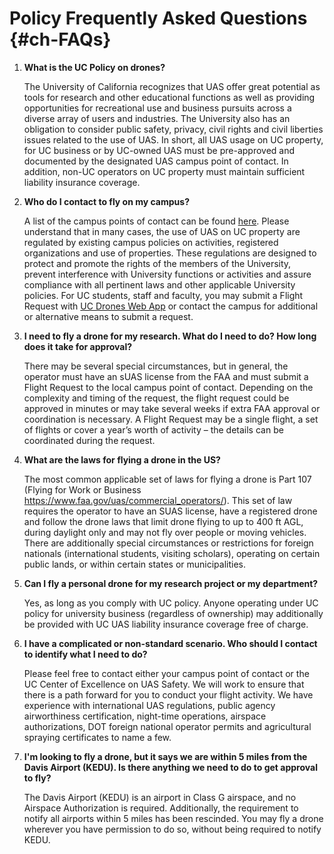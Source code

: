 # Policy Frequently Asked Questions {#ch-FAQs}

1. **What is the UC Policy on drones?**

    The University of California recognizes that UAS offer great potential as tools for research and other educational functions as well as providing opportunities for recreational use and business pursuits across a diverse array of users and industries.  The University also has an obligation to consider public safety, privacy, civil rights and civil liberties issues related to the use of UAS.  In short, all UAS usage on UC property, for UC business or by UC-owned UAS must be pre-approved and documented by the designated UAS campus point of contact.  In addition, non-UC operators on UC property must maintain sufficient liability insurance coverage.

2. **Who do I contact to fly on my campus?**

    A list of the campus points of contact can be found [here](#ch-DLA).  Please understand that in many cases, the use of UAS on UC property are regulated by existing campus policies on activities, registered organizations and use of properties.  These regulations are designed to protect and promote the rights of the members of the University, prevent interference with University functions or activities and assure compliance with all pertinent laws and other applicable University policies. For UC students, staff and faculty, you may submit a Flight Request with [UC Drones Web App](http://ehs.ucop.edu/drones) or contact the campus for additional or alternative means to submit a request.

3. **I need to fly a drone for my research.  What do I need to do? How long does it take for approval?**

    There may be several special circumstances, but in general, the operator must have an sUAS license from the FAA and must submit a Flight Request to the local campus point of contact.  Depending on the complexity and timing of the request, the flight request could be approved in minutes or may take several weeks if extra FAA approval or coordination is necessary.  A Flight Request may be a single flight, a set of flights or cover a year’s worth of activity – the details can be coordinated during the request. 

4. **What are the laws for flying a drone in the US?**

    The most common applicable set of laws for flying a drone is Part 107 (Flying for Work or Business https://www.faa.gov/uas/commercial_operators/). This set of law requires the operator to have an SUAS license, have a registered drone and follow the drone laws that limit drone flying to up to 400 ft AGL, during daylight only and may not fly over people or moving vehicles.  There are additionally special circumstances or restrictions for foreign nationals (international students, visiting scholars), operating on certain public lands, or within certain states or municipalities.

5. **Can I fly a personal drone for my research project or my department?**

    Yes, as long as you comply with UC policy.  Anyone operating under UC policy for university business (regardless of ownership) may additionally be provided with UC UAS liability insurance coverage free of charge.

6. **I have a complicated or non-standard scenario. Who should I contact to identify what I need to do?**

    Please feel free to contact either your campus point of contact or the UC Center of Excellence on UAS Safety. We will work to ensure that there is a path forward for you to conduct your flight activity. We have experience with international UAS regulations, public agency airworthiness certification, night-time operations, airspace authorizations, DOT foreign national operator permits and agricultural spraying certificates to name a few.
    
7.  **I'm looking to fly a drone, but it says we are within 5 miles from the Davis Airport (KEDU). Is there anything we need to do to get approval to fly?**

    The Davis Airport (KEDU) is an airport in Class G airspace, and no Airspace Authorization is required.  Additionally, the requirement to notify all airports within 5 miles has been rescinded.  You may fly a drone wherever you have permission to do so, without being required to notify KEDU.  
